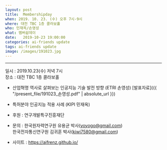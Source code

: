 ```yaml
---
layout: post
title:  Membershipday
when: 2019. 10. 23. (수) 오후 7시-9시
where: 대전 TBC 1층 콜라보홀
who: 민재옥/손영성
what: 멤버쉽데이
date:   2019-10-23 19:00:00
categories: ai-friends update
tags: ai-friends update
image: /images/191023.jpg
---
```

***  

일시 : 2019.10.23(수) 저녁 7시   
장소 : 대전 TBC 1층 콜라보홀  

- 산업혁명 역사로 살펴보는 인공지능 기술 발전 방향 (ETRI 손영성)
[발표자료]({{ "/present_file/191023_손영성.pdf" | absolute_url }})  

- 특허분야 인공지능 적용 사례 (KIPI 민재옥)



- 후원 : 연구개발특구진흥재단  
- 문의 : 한국원자력연구원 유용균 박사(yoyogo@gmail.com)  
             한국전자통신연구원 김귀훈 박사(kiwi7580@gmail.com)  
- 사이트 : https://aifrenz.github.io/ 
